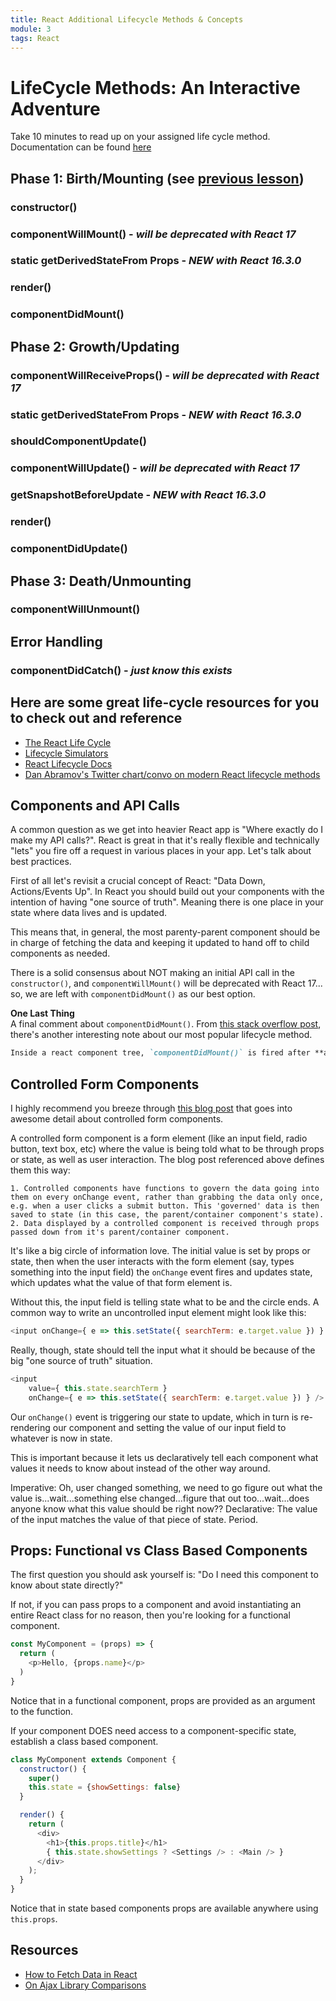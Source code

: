 ```yaml
---
title: React Additional Lifecycle Methods & Concepts
module: 3
tags: React
---
```


# LifeCycle Methods: An Interactive Adventure

Take 10 minutes to read up on your assigned life cycle method. Documentation can be found [here](https://facebook.github.io/react/docs/react-component.html#the-component-lifecycle)  

## Phase 1: Birth/Mounting (see [previous lesson](http://frontend.turing.io/lessons/module-3/react-basic-lifecycle-methods-and-propTypes.html)) 
### constructor()
### componentWillMount() - *will be deprecated with React 17*
### static getDerivedStateFrom Props - *NEW with React 16.3.0*
### render()
### componentDidMount()
 
## Phase 2: Growth/Updating  
### componentWillReceiveProps() - *will be deprecated with React 17*
### static getDerivedStateFrom Props - *NEW with React 16.3.0*
### shouldComponentUpdate()
### componentWillUpdate() - *will be deprecated with React 17*
### getSnapshotBeforeUpdate - *NEW with React 16.3.0*
### render()
### componentDidUpdate()

## Phase 3: Death/Unmounting  
### componentWillUnmount()

## Error Handling
### componentDidCatch() - *just know this exists*

## Here are some great life-cycle resources for you to check out and reference

- [The React Life Cycle](https://developmentarc.gitbooks.io/react-indepth/content/life_cycle/introduction.html)
- [Lifecycle Simulators](https://reactarmory.com/guides/lifecycle-simulators)
- [React Lifecycle Docs](https://reactjs.org/docs/react-component.html)
- [Dan Abramov's Twitter chart/convo on modern React lifecycle methods](https://twitter.com/dan_abramov/status/981712092611989509)

## Components and API Calls

A common question as we get into heavier React app is "Where exactly do I make my API calls?". React is great in that it's really flexible and technically "lets" you fire off a request in various places in your app. Let's talk about best practices.

First of all let's revisit a crucial concept of React: "Data Down, Actions/Events Up". In React you should build out your components with the intention of having "one source of truth". Meaning there is one place in your state where data lives and is updated.

This means that, in general, the most parenty-parent component should be in charge of fetching the data and keeping it updated to hand off to child components as needed.  

There is a solid consensus about NOT making an initial API call in the `constructor()`, and `componentWillMount()` will be deprecated with React 17... so, we are left with `componentDidMount()` as our best option. 

**One Last Thing**  
A final comment about `componentDidMount()`. From [this stack overflow post](http://stackoverflow.com/questions/36049493/when-exactly-is-componentdidmount-fired), there's another interesting note about our most popular lifecycle method.  

```md
Inside a react component tree, `componentDidMount()` is fired after **all children components** have also been mounted. This means, that any child component's `componentDidMount()` is fired before its parent has been mounted.
```

## Controlled Form Components
I highly recommend you breeze through [this blog post](http://lorenstewart.me/2016/10/31/react-js-forms-controlled-components/) that goes into awesome detail about controlled form components.

A controlled form component is a form element (like an input field, radio button, text box, etc) where the value is being told what to be through props or state, as well as user interaction. The blog post referenced above defines them this way:

```
1. Controlled components have functions to govern the data going into them on every onChange event, rather than grabbing the data only once, e.g. when a user clicks a submit button. This 'governed' data is then saved to state (in this case, the parent/container component's state).  
2. Data displayed by a controlled component is received through props passed down from it's parent/container component.
```

It's like a big circle of information love. The initial value is set by props or state, then when the user interacts with the form element (say, types something into the input field) the `onChange` event fires and updates state, which updates what the value of that form element is.  

Without this, the input field is telling state what to be and the circle ends. A common way to write an uncontrolled input element might look like this:   

```js
<input onChange={ e => this.setState({ searchTerm: e.target.value }) } />
```

Really, though, state should tell the input what it should be because of the big "one source of truth" situation.

```js
<input
    value={ this.state.searchTerm }
    onChange={ e => this.setState({ searchTerm: e.target.value }) } />
```

Our `onChange()` event is triggering our state to update, which in turn is re-rendering our component and setting the value of our input field to whatever is now in state.

This is important because it lets us declaratively tell each component what values it needs to know about instead of the other way around.  

Imperative: Oh, user changed something, we need to go figure out what the value is...wait...something else changed...figure that out too...wait...does anyone know what this value should be right now??
Declarative: The value of the input matches the value of that piece of state. Period.

## Props: Functional vs Class Based Components

The first question you should ask yourself is: "Do I need this component to know about state directly?"

If not, if you can pass props to a component and avoid instantiating an entire React class for no reason, then you're looking for a functional component.

```js
const MyComponent = (props) => {
  return (
    <p>Hello, {props.name}</p>
  )
}
```

Notice that in a functional component, props are provided as an argument to the function.

If your component DOES need access to a component-specific state, establish a class based component.

```js
class MyComponent extends Component {
  constructor() {
    super()
    this.state = {showSettings: false}
  }

  render() {
    return (
      <div>
        <h1>{this.props.title}</h1>
        { this.state.showSettings ? <Settings /> : <Main /> }
      </div>
    );
  }
}
```
Notice that in state based components props are available anywhere using `this.props`.  

## Resources  
- [How to Fetch Data in React](https://www.robinwieruch.de/react-fetching-data/)
- [On Ajax Library Comparisons](http://andrewhfarmer.com/ajax-libraries/)  
